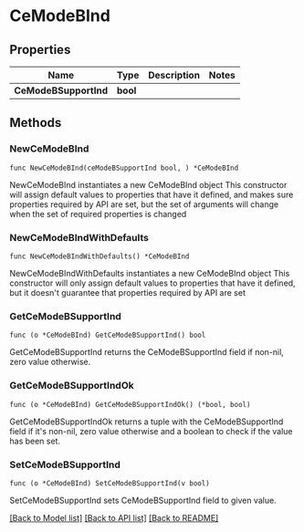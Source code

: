 # CeModeBInd

## Properties

Name | Type | Description | Notes
------------ | ------------- | ------------- | -------------
**CeModeBSupportInd** | **bool** |  | 

## Methods

### NewCeModeBInd

`func NewCeModeBInd(ceModeBSupportInd bool, ) *CeModeBInd`

NewCeModeBInd instantiates a new CeModeBInd object
This constructor will assign default values to properties that have it defined,
and makes sure properties required by API are set, but the set of arguments
will change when the set of required properties is changed

### NewCeModeBIndWithDefaults

`func NewCeModeBIndWithDefaults() *CeModeBInd`

NewCeModeBIndWithDefaults instantiates a new CeModeBInd object
This constructor will only assign default values to properties that have it defined,
but it doesn't guarantee that properties required by API are set

### GetCeModeBSupportInd

`func (o *CeModeBInd) GetCeModeBSupportInd() bool`

GetCeModeBSupportInd returns the CeModeBSupportInd field if non-nil, zero value otherwise.

### GetCeModeBSupportIndOk

`func (o *CeModeBInd) GetCeModeBSupportIndOk() (*bool, bool)`

GetCeModeBSupportIndOk returns a tuple with the CeModeBSupportInd field if it's non-nil, zero value otherwise
and a boolean to check if the value has been set.

### SetCeModeBSupportInd

`func (o *CeModeBInd) SetCeModeBSupportInd(v bool)`

SetCeModeBSupportInd sets CeModeBSupportInd field to given value.



[[Back to Model list]](../README.md#documentation-for-models) [[Back to API list]](../README.md#documentation-for-api-endpoints) [[Back to README]](../README.md)


